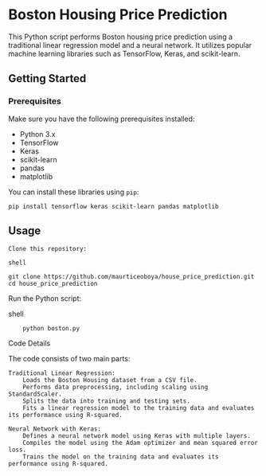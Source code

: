 # Boston Housing Price Prediction

This Python script performs Boston housing price prediction using a traditional linear regression model and a neural network. It utilizes popular machine learning libraries such as TensorFlow, Keras, and scikit-learn.

## Getting Started

### Prerequisites

Make sure you have the following prerequisites installed:

- Python 3.x
- TensorFlow
- Keras
- scikit-learn
- pandas
- matplotlib

You can install these libraries using `pip`:

```shell
pip install tensorflow keras scikit-learn pandas matplotlib
```
## Usage

    Clone this repository:

    shell
```
git clone https://github.com/maurticeoboya/house_price_prediction.git
cd house_price_prediction
```
Run the Python script:

shell
```
    python boston.py
```

Code Details

The code consists of two main parts:

    Traditional Linear Regression:
        Loads the Boston Housing dataset from a CSV file.
        Performs data preprocessing, including scaling using StandardScaler.
        Splits the data into training and testing sets.
        Fits a linear regression model to the training data and evaluates its performance using R-squared.

    Neural Network with Keras:
        Defines a neural network model using Keras with multiple layers.
        Compiles the model using the Adam optimizer and mean squared error loss.
        Trains the model on the training data and evaluates its performance using R-squared.
